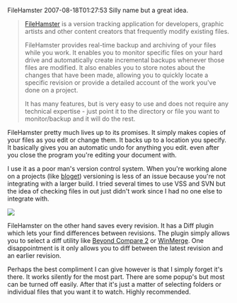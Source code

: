 FileHamster
2007-08-18T01:27:53
Silly name but a great idea.

> [FileHamster](http://www.mogware.com/FileHamster/) is a version tracking application for developers, graphic artists and other content creators that frequently modify existing files. 
> 
> FileHamster provides real-time backup and archiving of your files while you work. It enables you to monitor specific files on your hard drive and automatically create incremental backups whenever those files are modified. It also enables you to store notes about the changes that have been made, allowing you to quickly locate a specific revision or provide a detailed account of the work you've done on a project. 
> 
> It has many features, but is very easy to use and does not require any technical expertise - just point it to the directory or file you want to monitor/backup and it will do the rest.

FileHamster pretty much lives up to its promises. It simply makes copies of your files as you edit or change them. It backs up to a location you specify. It basically gives you an automatic undo for anything you edit. even after you close the program you're editing your document with.

I use it as a poor man's version control system. When you're working alone on a projects (like [bloget](http://mike-ward.net/bloget)) versioning is less of an issue because you're not integrating with a larger build. I tried several times to use VSS and SVN but the idea of checking files in out just didn't work since I had no one else to integrate with.

![](http://s3.amazonaws.com/BlueOnionSoftware/Blog/filehamster.png)

FileHamster on the other hand saves every revision. It has a Diff plugin which lets your find differences between revisions. The plugin simply allows you to select a diff utility like [Beyond Compare 2](http://www.scootersoftware.com/) or [WinMerge](http://winmerge.org/). One disappointment is it only allows you to diff between the latest revision and an earlier revision.

Perhaps the best compliment I can give however is that I simply forget it's there. It works silently for the most part. There are some popup's but most can be turned off easily. After that it's just a matter of selecting folders or individual files that you want it to watch. Highly recommended.
